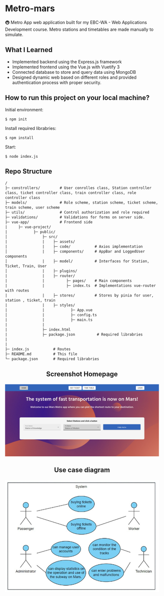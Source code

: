 # Metro-mars
🚇 Metro App web application built for my EBC-WA - Web Applications Development course. Metro stations and timetables are made manually to simulate.

## What I Learned
- Implemented backend using the Express.js framework
- Implemented frontend using the Vue.js  with Vuetify 3
- Connected database to store and query data using MongoDB
- Designed dynamic web based on different roles and provided authentication process with proper security. 

## How to run this project on your local machine?
Initial environment:
```
$ npm init 
```
Install required librabries:
```
$ npm install 
```
Start:
```
$ node index.js
```

## Repo Structure
```
/
├─ constrollers/         # User conrolles class, Station controller class, ticket controller class, train controller class, role controller class 
├─ models/               # Role scheme, station scheme, ticket scheme, train scheme, user scheme 
├─ utils/                # Control authorization and role required
├─ validations/          # Validations for forms on server side.
├─ vue-app/              # Frontend side
|     ├─ vue-project/ 
|            ├─ public/
│                ├─ src/
|                |    ├─ assets/ 
|                |    ├─ code/           # Axios implementation  
│                |    ├─ components/     # AppBar and LoggedUser components
│                |    ├─ model/          # Interfaces for Station, Ticket, Train, User
│                |    ├─ plugins/
|                |    ├─ router/
|                |          ├─ pages/    # Main components
|                |          ├─ index.ts  # Implementations vue-router with routes
|                |    ├─ stores/         # Stores by pinia for user, station , ticket, train
|                |    ├─ styles/
|                |            ├─ App.vue        
│                |            ├─ config.ts
|                |            ├─ main.ts
|                |
|                ├─ index.html
|                ├─ package.json          # Required librabries
|
|
├─ index.js           # Routes    
├─ README.md          # This file
└─ package.json       # Required librabries
```

## <p align="center">Screenshot Homepage</p>
<p align="center"><img src="https://github.com/bogdanvyzhlov/metro-mars/blob/master/uploads/metro.png" alt="ER" width="600"/></p>

## <p align="center">Use case diagram</p>
<p align="center"><img src="https://github.com/bogdanvyzhlov/metro-mars/blob/master/uploads/use_case.jpg" alt="ER" width="600"/></p>
